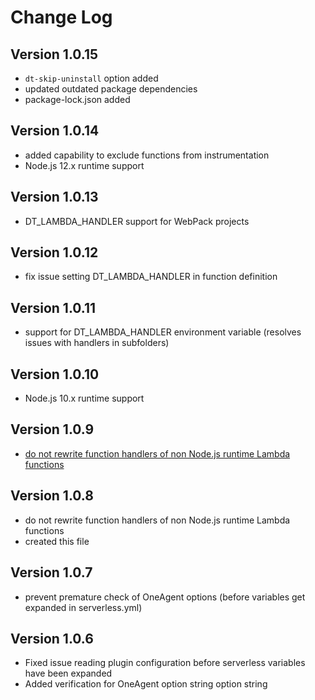 # Change Log

## Version 1.0.15

- `dt-skip-uninstall` option added
- updated outdated package dependencies
- package-lock.json added

## Version 1.0.14

- added capability to exclude functions from instrumentation
- Node.js 12.x runtime support

## Version 1.0.13

- DT_LAMBDA_HANDLER support for WebPack projects

## Version 1.0.12

- fix issue setting DT_LAMBDA_HANDLER in function definition

## Version 1.0.11

- support for DT_LAMBDA_HANDLER environment variable (resolves issues with handlers in subfolders)

## Version 1.0.10

- Node.js 10.x runtime support

## Version 1.0.9

- [do not rewrite function handlers of non Node.js runtime Lambda functions](https://github.com/Dynatrace/serverless-oneagent/issues/8)

## Version 1.0.8

- do not rewrite function handlers of non Node.js runtime Lambda functions
- created this file

## Version 1.0.7

- prevent premature check of OneAgent options (before variables get expanded in serverless.yml)

## Version 1.0.6

- Fixed issue reading plugin configuration before serverless variables have been expanded
- Added verification for OneAgent option string option string
